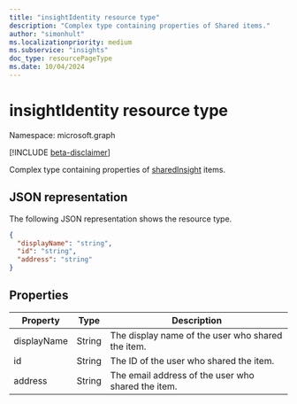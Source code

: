 ```yaml
---
title: "insightIdentity resource type"
description: "Complex type containing properties of Shared items."
author: "simonhult"
ms.localizationpriority: medium
ms.subservice: "insights"
doc_type: resourcePageType
ms.date: 10/04/2024
---
```


# insightIdentity resource type

Namespace: microsoft.graph

[!INCLUDE [beta-disclaimer](../../includes/beta-disclaimer.md)]

Complex type containing properties of [sharedInsight](insights-shared.md) items.

## JSON representation
The following JSON representation shows the resource type.

<!-- {
  "blockType": "resource",
  "optionalProperties": [
  ],
  "@odata.type": "microsoft.graph.insightIdentity"
}-->
```json
{
  "displayName": "string",
  "id": "string",
  "address": "string"
}
```

## Properties

| Property              | Type          | Description  |
| -------------         |-----------    | -------------|
| displayName      	| String	      | The display name of the user who shared the item. |
| id     		  | String        | The ID of the user who shared the item.     |
| address      	      | String	    | The email address of the user who shared the item.  |


